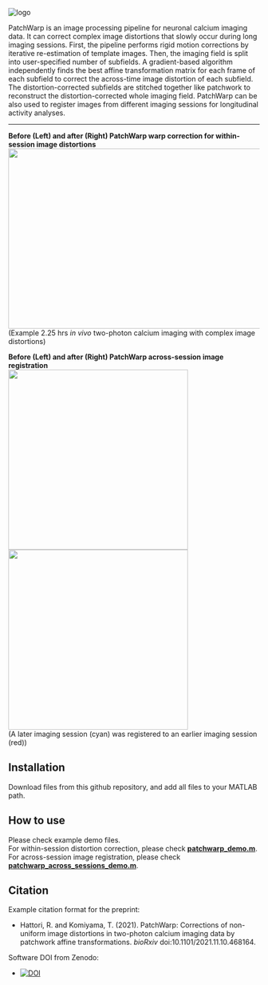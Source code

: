 ![logo](https://user-images.githubusercontent.com/25396523/130375407-d5a7646c-3b4e-42cb-baa5-268f02f68595.png)


PatchWarp is an image processing pipeline for neuronal calcium imaging data. It can correct complex image distortions that slowly occur during long imaging sessions. First, the pipeline performs rigid motion corrections by iterative re-estimation of template images. Then, the imaging field is split into user-specified number of subfields. A gradient-based algorithm independently finds the best affine transformation matrix for each frame of each subfield to correct the across-time image distortion of each subfield. The distortion-corrected subfields are stitched together like patchwork to reconstruct the distortion-corrected whole imaging field. PatchWarp can be also used to register images from different imaging sessions for longitudinal activity analyses.

---
**Before (Left) and after (Right) PatchWarp warp correction for within-session image distortions**
<img src="https://user-images.githubusercontent.com/25396523/131230196-1938d133-6ea5-4814-af53-41e9a949ddae.gif" width="720" height="360">  
(Example 2.25 hrs *in vivo* two-photon calcium imaging with complex image distortions)

**Before (Left) and after (Right) PatchWarp across-session image registration**   
<img src="https://user-images.githubusercontent.com/25396523/134836357-30dc6772-b6a7-487e-83b5-adc272076db9.jpg" width="360" height="360"> <img src="https://user-images.githubusercontent.com/25396523/134836358-9c686950-db99-45e5-a43f-d596964c09bf.jpg" width="360" height="360">  
(A later imaging session (cyan) was registered to an earlier imaging session (red))

## Installation
Download files from this github repository, and add all files to your MATLAB path. 

## How to use
Please check example demo files.   
For within-session distortion correction, please check [**patchwarp_demo.m**](https://github.com/ryhattori/PatchWarp/blob/main/PatchWarp/patchwarp_demo.m).   
For across-session image registration, please check [**patchwarp_across_sessions_demo.m**](https://github.com/ryhattori/PatchWarp/blob/main/PatchWarp/patchwarp_across_sessions_demo.m).

## Citation
Example citation format for the preprint:  
- Hattori, R. and Komiyama, T. (2021). PatchWarp: Corrections of non-uniform image distortions in two-photon calcium imaging data by patchwork affine transformations. _bioRxiv_ doi:10.1101/2021.11.10.468164.

Software DOI from Zenodo:   
- [![DOI](https://zenodo.org/badge/DOI/10.5281/zenodo.5232757.svg)](https://doi.org/10.5281/zenodo.5232757)
